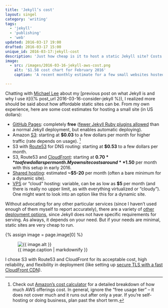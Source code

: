 ```yaml
---
title: 'Jekyll’s cost'
layout: singel
category: 'writing'
tags:
  - 'jekyll'
  - 'publishing'
  - 'web'
updated: 2016-03-17 19:00
drafted: 2016-03-17 15:00
unique_id: 2016-03-17:jekyll-cost
description: 'Just how cheap is it to host a static Jekyll site? Costs start at $0.'
image:
  - src: /images/2016-03-16-jekyll-aws-cost.png
    alt: '$1.58 cost chart for February 2016'
    caption: 'A recent monthly estimate for a few small websites hosted on AWS. This goes up and down a bit depending on use (especially because I also use S3 for backing up files).'

---
```


Chatting with [Michael Lee](https://michaelsoolee.com/) about my [previous post on what Jekyll is and why I use it]({% post_url 2016-03-16-consider-jekyll %}), I realized more should be said about how affordable static sites can be. From my own experience, here are some cost estimates for hosting a small site (in US dollars):

- [GitHub Pages](https://pages.github.com): completely **free** ([fewer Jekyll Ruby plugins allowed](https://pages.github.com/versions/) than a normal Jekyll deployment, but enables automatic deploying).
- Amazon [S3](https://aws.amazon.com/s3/): starting at **$0.03** to a few dollars per month for higher traffic (rate depends on usage). [^1]
- S3 with [Route53](https://aws.amazon.com/route53/) for DNS routing: starting at **$0.53** to a few dollars per month.
- S3, Route53 and [CloudFront](https://aws.amazon.com/cloudfront/): starting at **$0.70** to a few dollars per month. My own site costs around **$1.50** per month with this setup in early 2016.
- [Shared hosting](https://en.wikipedia.org/wiki/Shared_web_hosting_service): estimated **~$5-20** per month (often a bare minimum for a dynamic site).
- [VPS](https://en.wikipedia.org/wiki/Virtual_private_server) or “cloud” hosting: variable, can be as low as **$5** per month (and there is really no upper limit, as with everything virtualized or “cloudy”). One might want to look into an option like this for a dynamic site.

Without advocating for any other particular services (since I haven’t used enough of them myself to report accurately), there are a variety of [other deployment options](https://jekyllrb.com/docs/deployment-methods/), since Jekyll does not have specific requirements for serving. As always, it depends on your need. But if your needs are minimal, static sites are very cheap to run.

{% assign image = page.image[0] %}
<figure class="image screenshot">
  <img
    src="{{ image.src | imgix_url }}"
    alt="{{ image.alt }}">
  <figcaption>{{ image.caption | markdownify }}</figcaption>
</figure>

I chose S3 with Route53 and CloudFront for its acceptable cost, high reliability, and flexibility in deployment (like setting up [secure TLS with a fast CloudFront CDN](https://olivermak.es/2016/01/aws-tls-certificate-with-jekyll/)).

[^1]: Check out [Amazon’s cost calculator](https://calculator.s3.amazonaws.com/index.html) for a detailed breakdown of how much AWS offerings cost. In general, ignore the “free usage tier” – it does not cover much and it runs out after only a year. If you’re self-hosting or doing business, plan past the short term.
